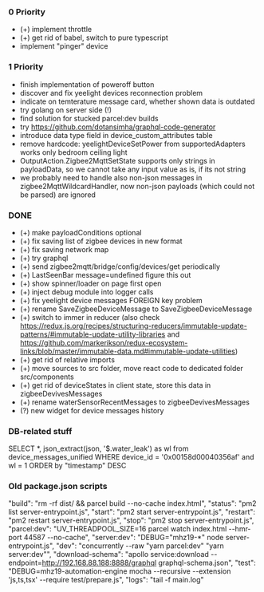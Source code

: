 
### 0 Priority
- (+) implement throttle
- (+) get rid of babel, switch to pure typescript
- implement "pinger" device

### 1 Priority
- finish implementation of poweroff button
- discover and fix yeelight devices reconnection problem
- indicate on temterature message card, whether shown data is outdated
- try golang on server side (!)
- find solution for stucked parcel:dev builds
- try https://github.com/dotansimha/graphql-code-generator
- introduce data type field in device_custom_attributes table
- remove hardcode: yeelightDeviceSetPower from supportedAdapters works only bedroom ceiling light
- OutputAction.Zigbee2MqttSetState supports only strings in payloadData, so we cannot take any input value as is, if its not string
- we probably need to handle also non-json messages in zigbee2MqttWildcardHandler, now non-json payloads (which could not be parsed) are ignored

### DONE
- (+) make payloadConditions optional
- (+) fix saving list of zigbee devices in new format
- (+) fix saving network map
- (+) try graphql
- (+) send zigbee2mqtt/bridge/config/devices/get periodically
- (+) LastSeenBar message=undefined figure this out
- (+) show spinner/loader on page first open
- (+) inject debug module into logger calls
- (+) fix yeelight device messages FOREIGN key problem
- (+) rename SaveZigbeeDeviceMessage to SaveZigbeeDeviceMessage
- (+) switch to immer in reducer (also check https://redux.js.org/recipes/structuring-reducers/immutable-update-patterns/#immutable-update-utility-libraries and https://github.com/markerikson/redux-ecosystem-links/blob/master/immutable-data.md#immutable-update-utilities)
- (+) get rid of relative imports
- (+) move sources to src folder, move react code to dedicated folder src/components
- (+) get rid of deviceStates in client state, store this data in zigbeeDevivesMessages
- (+) rename waterSensorRecentMessages to zigbeeDevivesMessages
- (?) new widget for device messages history

### DB-related stuff

SELECT *, json_extract(json, '$.water_leak') as wl from device_messages_unified WHERE device_id = '0x00158d00040356af'
and wl = 1 ORDER by "timestamp" DESC 

### Old package.json scripts
"build": "rm -rf dist/ && parcel build --no-cache index.html",
"status": "pm2 list server-entrypoint.js",
"start": "pm2 start server-entrypoint.js",
"restart": "pm2 restart server-entrypoint.js",
"stop": "pm2 stop server-entrypoint.js",
"parcel:dev": "UV_THREADPOOL_SIZE=16 parcel watch index.html --hmr-port 44587 --no-cache",
"server:dev": "DEBUG=\"mhz19-*\" node server-entrypoint.js",
"dev": "concurrently --raw \"yarn parcel:dev\" \"yarn server:dev\"",
"download-schema": "apollo service:download --endpoint=http://192.168.88.188:8888/graphql graphql-schema.json",
"test": "DEBUG=mhz19-automation-engine mocha --recursive --extension 'js,ts,tsx' --require test/prepare.js",
"logs": "tail -f main.log"

